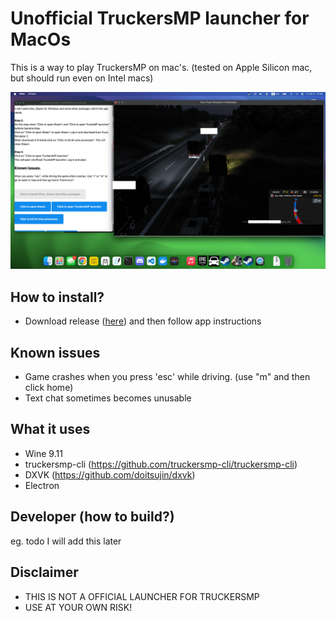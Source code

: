 # Unofficial TruckersMP launcher for MacOs
This is a way to play TruckersMP on mac's. (tested on Apple Silicon mac, but should run even on Intel macs)

![Example image](https://github.com/matyash12/unofficial-truckersmp-macos-launcher/blob/dd70495dc354f81f8b6a260f46b573e2651e5d6a/ShowTruckersmp_mac.png)

## How to install?
- Download release ([here](https://github.com/matyash12/unofficial-truckersmp-macos-launcher/releases)) and then follow app instructions


## Known issues
- Game crashes when you press 'esc' while driving. (use "m" and then click home)
- Text chat sometimes becomes unusable

## What it uses
- Wine 9.11
- truckersmp-cli (https://github.com/truckersmp-cli/truckersmp-cli)
- DXVK (https://github.com/doitsujin/dxvk)
- Electron

## Developer (how to build?)
eg. todo I will add this later

## Disclaimer
- THIS IS NOT A OFFICIAL LAUNCHER FOR TRUCKERSMP
- USE AT YOUR OWN RISK!
